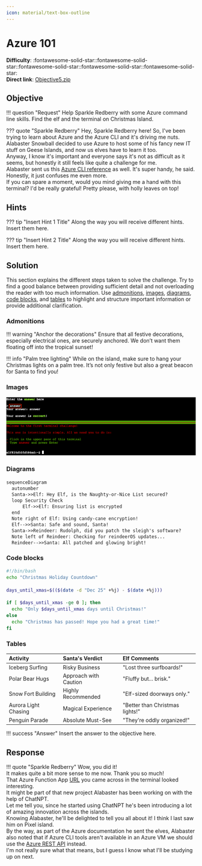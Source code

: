 ```yaml
---
icon: material/text-box-outline
---
```


# Azure 101

**Difficulty**: :fontawesome-solid-star::fontawesome-solid-star::fontawesome-solid-star::fontawesome-solid-star::fontawesome-solid-star:<br/>
**Direct link**: [Objective5.zip](https://.../)

## Objective

!!! question "Request"
    Help Sparkle Redberry with some Azure command line skills. Find the elf and the terminal on Christmas Island.

??? quote "Sparkle Redberry"
    Hey, Sparkle Redberry here! So, I've been trying to learn about Azure and the Azure CLI and it's driving me nuts.<br>
    Alabaster Snowball decided to use Azure to host some of his fancy new IT stuff on Geese Islands, and now us elves have to learn it too.<br>
    Anyway, I know it's important and everyone says it's not as difficult as it seems, but honestly it still feels like quite a challenge for me.<br>
    Alabaster sent us this [Azure CLI reference](https://learn.microsoft.com/en-us/cli/azure/reference-index?view=azure-cli-latest) as well. It's super handy, he said. Honestly, it just confuses me even more.<br>
    If you can spare a moment, would you mind giving me a hand with this terminal? I'd be really grateful! Pretty please, with holly leaves on top!

## Hints

??? tip "Insert Hint 1 Title"
    Along the way you will receive different hints. Insert them here.

??? tip "Insert Hint 2 Title"
    Along the way you will receive different hints. Insert them here.

## Solution

This section explains the different steps taken to solve the challenge. Try to find a good balance between providing sufficient detail and not overloading the reader with too much information. Use [admonitions](https://squidfunk.github.io/mkdocs-material/reference/admonitions/), [images](https://squidfunk.github.io/mkdocs-material/reference/images/), [diagrams](https://squidfunk.github.io/mkdocs-material/reference/diagrams/), [code blocks](https://squidfunk.github.io/mkdocs-material/reference/code-blocks/), and [tables](https://squidfunk.github.io/mkdocs-material/reference/data-tables/) to highlight and structure important information or provide additional clarification.

### Admonitions

!!! warning "Anchor the decorations"
    Ensure that all festive decorations, especially electrical ones, are securely anchored. We don’t want them floating off into the tropical sunset!

!!! info "Palm tree lighting"
    While on the island, make sure to hang your Christmas lights on a palm tree. It’s not only festive but also a great beacon for Santa to find you!

### Images

![Terminal output](../img/objectives/o5/terminal_output_o5.png)

### Diagrams

```mermaid
sequenceDiagram
  autonumber
  Santa->>Elf: Hey Elf, is the Naughty-or-Nice List secured?
  loop Security Check
      Elf->>Elf: Ensuring list is encrypted
  end
  Note right of Elf: Using candy-cane encryption!
  Elf-->>Santa: Safe and sound, Santa!
  Santa->>Reindeer: Rudolph, did you patch the sleigh's software?
  Note left of Reindeer: Checking for reindeerOS updates...
  Reindeer-->>Santa: All patched and glowing bright!
```

### Code blocks

```bash linenums="1" hl_lines="7" title="Countdown script (with line 7 highlighted)"
#!/bin/bash
echo "Christmas Holiday Countdown"

days_until_xmas=$(($(date -d "Dec 25" +%j) - $(date +%j)))

if [ $days_until_xmas -ge 0 ]; then
  echo "Only $days_until_xmas days until Christmas!"
else
  echo "Christmas has passed! Hope you had a great time!"
fi
```

### Tables

| Activity             | Santa's Verdict       | Elf Comments                    |
| :------------------- | :-------------------- | :------------------------------ |
| Iceberg Surfing      | Risky Business        | "Lost three surfboards!"        |
| Polar Bear Hugs      | Approach with Caution | "Fluffy but... brisk."          |
| Snow Fort Building   | Highly Recommended    | "Elf-sized doorways only."      |
| Aurora Light Chasing | Magical Experience    | "Better than Christmas lights!" |
| Penguin Parade       | Absolute Must-See     | "They're oddly organized!"      |

!!! success "Answer"
    Insert the answer to the objective here.

## Response

!!! quote "Sparkle Redberry"
    Wow, you did it!<br>
    It makes quite a bit more sense to me now. Thank you so much!<br>
    That Azure Function App [URL](https://northpole-ssh-certs-fa.azurewebsites.net/api/create-cert?code=candy-cane-twirl) you came across in the terminal looked interesting.<br>
    It might be part of that new project Alabaster has been working on with the help of ChatNPT.<br>
    Let me tell you, since he started using ChatNPT he's been introducing a lot of amazing innovation across the islands.<br>
    Knowing Alabaster, he'll be delighted to tell you all about it! I think I last saw him on Pixel island.<br>
    By the way, as part of the Azure documentation he sent the elves, Alabaster also noted that if Azure CLI tools aren't available in an Azure VM we should use the [Azure REST API](https://learn.microsoft.com/en-us/entra/identity/managed-identities-azure-resources/how-to-use-vm-token) instead.<br>
    I'm not really sure what that means, but I guess I know what I'll be studying up on next.
